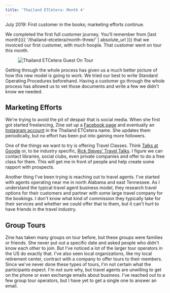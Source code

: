 ```yaml
---
title: 'Thailand ETCetera: Month 4'
---
```


July 2019: First customer in the books; marketing efforts continue.

We completed the first full customer journey. You'll remember from [last month]({{ '/thailand-etcetera/month-three/' | absolute_url }}) that we invoiced our first customer, with much hoopla. That customer went on tour this month.

<figure>
  <img src="https://buttondown.s3.us-west-2.amazonaws.com/images/6950b513-8ae0-417a-8ee4-b804228e6a76.jpg" alt="Thailand ETCetera Guest On Tour">
</figure>

Getting through the whole process has given us a much better picture of how this new model is going to work. We tried our best to write Standard Operating Procedures beforehand. Having a customer go through the whole process has allowed us to vet those documents and write a few we didn't know we needed.

## Marketing Efforts

We're trying to avoid the pit of despair that is social media. When she first got started freelancing, Zine set up a [Facebook page](https://www.facebook.com/ThailandETCetera/) and eventually an [Instagram account](https://www.instagram.com/thailandetcetera/) in the Thailand ETCetera name. She updates them periodically, but no effort has been put into gaining more followers.

One of the things we want to try is offering Travel Classes. Think [Talks at Google](https://www.youtube.com/channel/UCbmNph6atAoGfqLoCL_duAg) or, to be industry specific, [Rick Steves' Travel Talks](https://www.ricksteves.com/watch-read-listen/video/travel-talks). I figure we can contact libraries, social clubs, even private companies and offer to do a free class for them. This will get me in front of people and help create some rapport with prospects.

Another thing I've been trying is reaching out to travel agents. I've started with agents operating near me in north Alabama and east Tennessee. As I understand the typical travel agent business model, they research travel options for their customers and partner with some large travel company for the bookings. I don't know what kind of commission they typically take for their services and whether we could offer that to them, but it can't hurt to have friends in the travel industry.

## Group Tours

Zine has taken many groups on tour before, but these groups were families or friends. She never put out a specific date and asked people who didn't know each other to join. But I've noticed a lot of the larger tour operators in the US do exactly that. I've also seen local organizations, like my local retirement center, contract with a company to offer tours to their members. Since we've never done these types of tours, I'm not certain what the participants expect. I'm not sure why, but travel agents are unwilling to get on the phone or even exchange emails about business. I've reached out to a few group tour operators, but I have yet to get a single one to answer an email.
